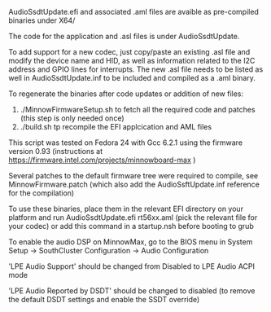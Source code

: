 AudioSsdtUpdate.efi and associated .aml files are avaible as
pre-compiled binaries under X64/

The code for the application and .asl files is under AudioSsdtUpdate.

To add support for a new codec, just copy/paste an existing .asl file
and modify the device name and HID, as well as information related to the
I2C address and GPIO lines for interrupts. The new .asl file needs to
be listed as well in AudioSsdtUpdate.inf to be included and compiled as
a .aml binary.

To regenerate the binaries after code updates or addition of new files:

1. ./MinnowFirmwareSetup.sh to fetch all the required code and patches
(this step is only needed once)
2. ./build.sh tp recompile the EFI applcication and AML files

This script was tested on Fedora 24 with Gcc 6.2.1 using the firmware version 0.93 (instructions at https://firmware.intel.com/projects/minnowboard-max )

Several patches to the default firmware tree were required to compile, see
MinnowFirmware.patch (which also add the AudioSsftUpdate.inf reference
for the compilation)

To use these binaries, place them in the relevant EFI directory on your
platform and run
AudioSsdtUpdate.efi rt56xx.aml (pick the relevant file for your codec)
or add this command in a startup.nsh before booting to grub

To enable the audio DSP on MinnowMax, go to the BIOS menu in
System Setup -> SouthCluster Configuration -> Audio Configuration

'LPE Audio Support' should be changed from Disabled to LPE Audio ACPI mode

'LPE Audio Reported by DSDT' should be changed to disabled (to remove
the default DSDT settings and enable the SSDT override)
